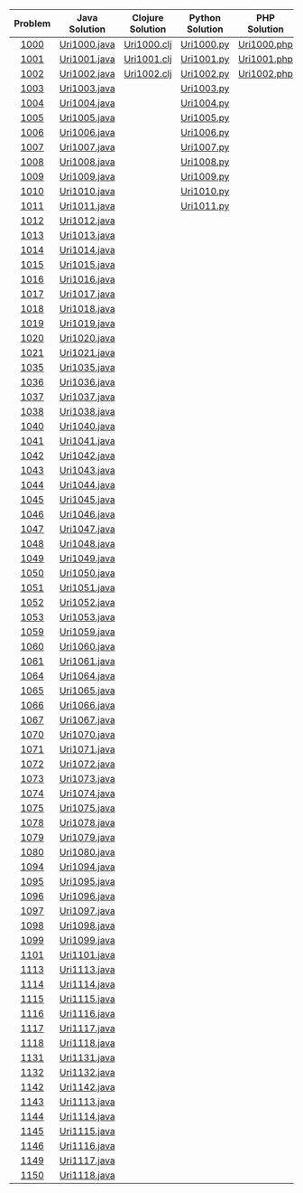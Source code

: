 |	Problem	|	Java Solution	| Clojure Solution | Python Solution | PHP Solution | Javascript Solution | Dart Solution
|:---:|:---:|:---:| :---:| :---:| :---:| :---:
|[1000](https://www.urionlinejudge.com.br/judge/en/problems/view/1000)				|[Uri1000.java](https://github.com/TAMMoura/URI-Online-Judge/blob/master/src/beginner/Uri1000.java)	| [Uri1000.clj](https://github.com/TAMMoura/URI-Online-Judge/blob/master/src/beginner/Uri1000.clj) | [Uri1000.py](https://github.com/TAMMoura/URI-Online-Judge/blob/master/src/beginner/Uri1000.py) | [Uri1000.php](https://github.com/TAMMoura/URI-Online-Judge/blob/master/src/beginner/Uri1000.php) | [Uri1000.js](https://github.com/TAMMoura/URI-Online-Judge/blob/master/src/beginner/Uri1000.js) | [Uri1000.dart](https://github.com/TAMMoura/URI-Online-Judge/blob/master/src/beginner/Uri1000.dart)
|[1001](https://www.urionlinejudge.com.br/judge/en/problems/view/1001)				|[Uri1001.java](https://github.com/TAMMoura/URI-Online-Judge/blob/master/src/beginner/Uri1001.java)	| [Uri1001.clj](https://github.com/TAMMoura/URI-Online-Judge/blob/master/src/beginner/Uri1001.clj)	|[Uri1001.py](https://github.com/TAMMoura/URI-Online-Judge/blob/master/src/beginner/Uri1001.py)	|[Uri1001.php](https://github.com/TAMMoura/URI-Online-Judge/blob/master/src/beginner/Uri1001.php)	|[Uri1001.js](https://github.com/TAMMoura/URI-Online-Judge/blob/master/src/beginner/Uri1001.js)	|[Uri1001.dart](https://github.com/TAMMoura/URI-Online-Judge/blob/master/src/beginner/Uri1001.dart)	|
|[1002](https://www.urionlinejudge.com.br/judge/en/problems/view/1002)				|[Uri1002.java](https://github.com/TAMMoura/URI-Online-Judge/blob/master/src/beginner/Uri1002.java)	| [Uri1002.clj](https://github.com/TAMMoura/URI-Online-Judge/blob/master/src/beginner/Uri1002.clj)	|[Uri1002.py](https://github.com/TAMMoura/URI-Online-Judge/blob/master/src/beginner/Uri1002.py)	|[Uri1002.php](https://github.com/TAMMoura/URI-Online-Judge/blob/master/src/beginner/Uri1002.php)	|[Uri1002.js](https://github.com/TAMMoura/URI-Online-Judge/blob/master/src/beginner/Uri1002.js)	|[Uri1002.dart](https://github.com/TAMMoura/URI-Online-Judge/blob/master/src/beginner/Uri1002.dart)	|
|[1003](https://www.urionlinejudge.com.br/judge/en/problems/view/1003)				|[Uri1003.java](https://github.com/TAMMoura/URI-Online-Judge/blob/master/src/beginner/Uri1003.java)	| |[Uri1003.py](https://github.com/TAMMoura/URI-Online-Judge/blob/master/src/beginner/Uri1003.py)	| 
|[1004](https://www.urionlinejudge.com.br/judge/en/problems/view/1004)				|[Uri1004.java](https://github.com/TAMMoura/URI-Online-Judge/blob/master/src/beginner/Uri1004.java)	| |[Uri1004.py](https://github.com/TAMMoura/URI-Online-Judge/blob/master/src/beginner/Uri1004.py)	| 
|[1005](https://www.urionlinejudge.com.br/judge/en/problems/view/1005)				|[Uri1005.java](https://github.com/TAMMoura/URI-Online-Judge/blob/master/src/beginner/Uri1005.java)	| |[Uri1005.py](https://github.com/TAMMoura/URI-Online-Judge/blob/master/src/beginner/Uri1005.py)	| 
|[1006](https://www.urionlinejudge.com.br/judge/en/problems/view/1006)				|[Uri1006.java](https://github.com/TAMMoura/URI-Online-Judge/blob/master/src/beginner/Uri1006.java)	| |[Uri1006.py](https://github.com/TAMMoura/URI-Online-Judge/blob/master/src/beginner/Uri1006.py)	|
|[1007](https://www.urionlinejudge.com.br/judge/en/problems/view/1007)				|[Uri1007.java](https://github.com/TAMMoura/URI-Online-Judge/blob/master/src/beginner/Uri1007.java)	| |[Uri1007.py](https://github.com/TAMMoura/URI-Online-Judge/blob/master/src/beginner/Uri1007.py)	|
|[1008](https://www.urionlinejudge.com.br/judge/en/problems/view/1008)				|[Uri1008.java](https://github.com/TAMMoura/URI-Online-Judge/blob/master/src/beginner/Uri1008.java)	| |[Uri1008.py](https://github.com/TAMMoura/URI-Online-Judge/blob/master/src/beginner/Uri1008.py)	|
|[1009](https://www.urionlinejudge.com.br/judge/en/problems/view/1009)				|[Uri1009.java](https://github.com/TAMMoura/URI-Online-Judge/blob/master/src/beginner/Uri1009.java)	| |[Uri1009.py](https://github.com/TAMMoura/URI-Online-Judge/blob/master/src/beginner/Uri1009.py)	|
|[1010](https://www.urionlinejudge.com.br/judge/en/problems/view/1010)				|[Uri1010.java](https://github.com/TAMMoura/URI-Online-Judge/blob/master/src/beginner/Uri1010.java)	| |[Uri1010.py](https://github.com/TAMMoura/URI-Online-Judge/blob/master/src/beginner/Uri1010.py)	|
|[1011](https://www.urionlinejudge.com.br/judge/en/problems/view/1011)				|[Uri1011.java](https://github.com/TAMMoura/URI-Online-Judge/blob/master/src/beginner/Uri1011.java)	| |[Uri1011.py](https://github.com/TAMMoura/URI-Online-Judge/blob/master/src/beginner/Uri1011.py)	|
|[1012](https://www.urionlinejudge.com.br/judge/en/problems/view/1012)				|[Uri1012.java](https://github.com/TAMMoura/URI-Online-Judge/blob/master/src/beginner/Uri1012.java)	| 
|[1013](https://www.urionlinejudge.com.br/judge/en/problems/view/1013)				|[Uri1013.java](https://github.com/TAMMoura/URI-Online-Judge/blob/master/src/beginner/Uri1013.java)	| 
|[1014](https://www.urionlinejudge.com.br/judge/en/problems/view/1014)				|[Uri1014.java](https://github.com/TAMMoura/URI-Online-Judge/blob/master/src/beginner/Uri1014.java)	| 
|[1015](https://www.urionlinejudge.com.br/judge/en/problems/view/1015)				|[Uri1015.java](https://github.com/TAMMoura/URI-Online-Judge/blob/master/src/beginner/Uri1015.java)	| 
|[1016](https://www.urionlinejudge.com.br/judge/en/problems/view/1016)				|[Uri1016.java](https://github.com/TAMMoura/URI-Online-Judge/blob/master/src/beginner/Uri1016.java)	| 
|[1017](https://www.urionlinejudge.com.br/judge/en/problems/view/1017)				|[Uri1017.java](https://github.com/TAMMoura/URI-Online-Judge/blob/master/src/beginner/Uri1017.java)	|
|[1018](https://www.urionlinejudge.com.br/judge/en/problems/view/1018)				|[Uri1018.java](https://github.com/TAMMoura/URI-Online-Judge/blob/master/src/beginner/Uri1018.java)	| 
|[1019](https://www.urionlinejudge.com.br/judge/en/problems/view/1019)				|[Uri1019.java](https://github.com/TAMMoura/URI-Online-Judge/blob/master/src/beginner/Uri1019.java)	| 
|[1020](https://www.urionlinejudge.com.br/judge/en/problems/view/1020)				|[Uri1020.java](https://github.com/TAMMoura/URI-Online-Judge/blob/master/src/beginner/Uri1020.java)	| 
|[1021](https://www.urionlinejudge.com.br/judge/en/problems/view/1021)				|[Uri1021.java](https://github.com/TAMMoura/URI-Online-Judge/blob/master/src/beginner/Uri1021.java)	| 
|[1035](https://www.urionlinejudge.com.br/judge/en/problems/view/1035)				|[Uri1035.java](https://github.com/TAMMoura/URI-Online-Judge/blob/master/src/beginner/Uri1035.java)	| 
|[1036](https://www.urionlinejudge.com.br/judge/en/problems/view/1036)				|[Uri1036.java](https://github.com/TAMMoura/URI-Online-Judge/blob/master/src/beginner/Uri1036.java)	|
|[1037](https://www.urionlinejudge.com.br/judge/en/problems/view/1037)				|[Uri1037.java](https://github.com/TAMMoura/URI-Online-Judge/blob/master/src/beginner/Uri1037.java)	| 
|[1038](https://www.urionlinejudge.com.br/judge/en/problems/view/1038)				|[Uri1038.java](https://github.com/TAMMoura/URI-Online-Judge/blob/master/src/beginner/Uri1038.java)	| 
|[1040](https://www.urionlinejudge.com.br/judge/en/problems/view/1040)				|[Uri1040.java](https://github.com/TAMMoura/URI-Online-Judge/blob/master/src/beginner/Uri1040.java)	| 
|[1041](https://www.urionlinejudge.com.br/judge/en/problems/view/1041)				|[Uri1041.java](https://github.com/TAMMoura/URI-Online-Judge/blob/master/src/beginner/Uri1041.java)	| 
|[1042](https://www.urionlinejudge.com.br/judge/en/problems/view/1042)				|[Uri1042.java](https://github.com/TAMMoura/URI-Online-Judge/blob/master/src/beginner/Uri1042.java)	| 
|[1043](https://www.urionlinejudge.com.br/judge/en/problems/view/1043)				|[Uri1043.java](https://github.com/TAMMoura/URI-Online-Judge/blob/master/src/beginner/Uri1043.java)	|  
|[1044](https://www.urionlinejudge.com.br/judge/en/problems/view/1044)				|[Uri1044.java](https://github.com/TAMMoura/URI-Online-Judge/blob/master/src/beginner/Uri1044.java)	| 
|[1045](https://www.urionlinejudge.com.br/judge/en/problems/view/1045)				|[Uri1045.java](https://github.com/TAMMoura/URI-Online-Judge/blob/master/src/beginner/Uri1045.java)	| 
|[1046](https://www.urionlinejudge.com.br/judge/en/problems/view/1046)				|[Uri1046.java](https://github.com/TAMMoura/URI-Online-Judge/blob/master/src/beginner/Uri1046.java)	| 
|[1047](https://www.urionlinejudge.com.br/judge/en/problems/view/1047)				|[Uri1047.java](https://github.com/TAMMoura/URI-Online-Judge/blob/master/src/beginner/Uri1047.java)	| 
|[1048](https://www.urionlinejudge.com.br/judge/en/problems/view/1048)				|[Uri1048.java](https://github.com/TAMMoura/URI-Online-Judge/blob/master/src/beginner/Uri1048.java)	| 
|[1049](https://www.urionlinejudge.com.br/judge/en/problems/view/1049)				|[Uri1049.java](https://github.com/TAMMoura/URI-Online-Judge/blob/master/src/beginner/Uri1049.java)	| 
|[1050](https://www.urionlinejudge.com.br/judge/en/problems/view/1050)				|[Uri1050.java](https://github.com/TAMMoura/URI-Online-Judge/blob/master/src/beginner/Uri1050.java)	| 
|[1051](https://www.urionlinejudge.com.br/judge/en/problems/view/1051)				|[Uri1051.java](https://github.com/TAMMoura/URI-Online-Judge/blob/master/src/beginner/Uri1051.java)	| 
|[1052](https://www.urionlinejudge.com.br/judge/en/problems/view/1052)				|[Uri1052.java](https://github.com/TAMMoura/URI-Online-Judge/blob/master/src/beginner/Uri1052.java)	| 
|[1053](https://www.urionlinejudge.com.br/judge/en/problems/view/1053)				|[Uri1053.java](https://github.com/TAMMoura/URI-Online-Judge/blob/master/src/beginner/Uri1053.java)	| 
|[1059](https://www.urionlinejudge.com.br/judge/en/problems/view/1059)				|[Uri1059.java](https://github.com/TAMMoura/URI-Online-Judge/blob/master/src/beginner/Uri1059.java)	| 
|[1060](https://www.urionlinejudge.com.br/judge/en/problems/view/1060)				|[Uri1060.java](https://github.com/TAMMoura/URI-Online-Judge/blob/master/src/beginner/Uri1060.java)	|
|[1061](https://www.urionlinejudge.com.br/judge/en/problems/view/1061)				|[Uri1061.java](https://github.com/TAMMoura/URI-Online-Judge/blob/master/src/beginner/Uri1061.java)	| 
|[1064](https://www.urionlinejudge.com.br/judge/en/problems/view/1064)				|[Uri1064.java](https://github.com/TAMMoura/URI-Online-Judge/blob/master/src/beginner/Uri1064.java)	| 
|[1065](https://www.urionlinejudge.com.br/judge/en/problems/view/1065)				|[Uri1065.java](https://github.com/TAMMoura/URI-Online-Judge/blob/master/src/beginner/Uri1065.java)	| 
|[1066](https://www.urionlinejudge.com.br/judge/en/problems/view/1066)				|[Uri1066.java](https://github.com/TAMMoura/URI-Online-Judge/blob/master/src/beginner/Uri1066.java)	| 
|[1067](https://www.urionlinejudge.com.br/judge/en/problems/view/1067)				|[Uri1067.java](https://github.com/TAMMoura/URI-Online-Judge/blob/master/src/beginner/Uri1067.java)	| 
|[1070](https://www.urionlinejudge.com.br/judge/en/problems/view/1070)				|[Uri1070.java](https://github.com/TAMMoura/URI-Online-Judge/blob/master/src/beginner/Uri1070.java)	|  
|[1071](https://www.urionlinejudge.com.br/judge/en/problems/view/1071)				|[Uri1071.java](https://github.com/TAMMoura/URI-Online-Judge/blob/master/src/beginner/Uri1071.java)	| 
|[1072](https://www.urionlinejudge.com.br/judge/en/problems/view/1072)				|[Uri1072.java](https://github.com/TAMMoura/URI-Online-Judge/blob/master/src/beginner/Uri1072.java)	| 
|[1073](https://www.urionlinejudge.com.br/judge/en/problems/view/1073)				|[Uri1073.java](https://github.com/TAMMoura/URI-Online-Judge/blob/master/src/beginner/Uri1073.java)	| 
|[1074](https://www.urionlinejudge.com.br/judge/en/problems/view/1074)				|[Uri1074.java](https://github.com/TAMMoura/URI-Online-Judge/blob/master/src/beginner/Uri1074.java)	| 
|[1075](https://www.urionlinejudge.com.br/judge/en/problems/view/1075)				|[Uri1075.java](https://github.com/TAMMoura/URI-Online-Judge/blob/master/src/beginner/Uri1075.java)	| 
|[1078](https://www.urionlinejudge.com.br/judge/en/problems/view/1078)				|[Uri1078.java](https://github.com/TAMMoura/URI-Online-Judge/blob/master/src/beginner/Uri1078.java)	| 
|[1079](https://www.urionlinejudge.com.br/judge/en/problems/view/1079)				|[Uri1079.java](https://github.com/TAMMoura/URI-Online-Judge/blob/master/src/beginner/Uri1079.java)	| 
|[1080](https://www.urionlinejudge.com.br/judge/en/problems/view/1080)				|[Uri1080.java](https://github.com/TAMMoura/URI-Online-Judge/blob/master/src/beginner/Uri1080.java)	| 
|[1094](https://www.urionlinejudge.com.br/judge/en/problems/view/1094)				|[Uri1094.java](https://github.com/TAMMoura/URI-Online-Judge/blob/master/src/beginner/Uri1094.java)	| 
|[1095](https://www.urionlinejudge.com.br/judge/en/problems/view/1095)				|[Uri1095.java](https://github.com/TAMMoura/URI-Online-Judge/blob/master/src/beginner/Uri1095.java)	| 
|[1096](https://www.urionlinejudge.com.br/judge/en/problems/view/1096)				|[Uri1096.java](https://github.com/TAMMoura/URI-Online-Judge/blob/master/src/beginner/Uri1096.java)	| 
|[1097](https://www.urionlinejudge.com.br/judge/en/problems/view/1097)				|[Uri1097.java](https://github.com/TAMMoura/URI-Online-Judge/blob/master/src/beginner/Uri1097.java)	|
|[1098](https://www.urionlinejudge.com.br/judge/en/problems/view/1098)				|[Uri1098.java](https://github.com/TAMMoura/URI-Online-Judge/blob/master/src/beginner/Uri1098.java)	| 
|[1099](https://www.urionlinejudge.com.br/judge/en/problems/view/1099)				|[Uri1099.java](https://github.com/TAMMoura/URI-Online-Judge/blob/master/src/beginner/Uri1099.java)	| 
|[1101](https://www.urionlinejudge.com.br/judge/en/problems/view/1101)				|[Uri1101.java](https://github.com/TAMMoura/URI-Online-Judge/blob/master/src/beginner/Uri1101.java)	| 
|[1113](https://www.urionlinejudge.com.br/judge/en/problems/view/1113)				|[Uri1113.java](https://github.com/TAMMoura/URI-Online-Judge/blob/master/src/beginner/Uri1113.java)	| 
|[1114](https://www.urionlinejudge.com.br/judge/en/problems/view/1114)				|[Uri1114.java](https://github.com/TAMMoura/URI-Online-Judge/blob/master/src/beginner/Uri1114.java)	| 
|[1115](https://www.urionlinejudge.com.br/judge/en/problems/view/1115)				|[Uri1115.java](https://github.com/TAMMoura/URI-Online-Judge/blob/master/src/beginner/Uri1115.java)	|  
|[1116](https://www.urionlinejudge.com.br/judge/en/problems/view/1116)				|[Uri1116.java](https://github.com/TAMMoura/URI-Online-Judge/blob/master/src/beginner/Uri1116.java)	| 
|[1117](https://www.urionlinejudge.com.br/judge/en/problems/view/1117)				|[Uri1117.java](https://github.com/TAMMoura/URI-Online-Judge/blob/master/src/beginner/Uri1117.java)	| 
|[1118](https://www.urionlinejudge.com.br/judge/en/problems/view/1118)				|[Uri1118.java](https://github.com/TAMMoura/URI-Online-Judge/blob/master/src/beginner/Uri1118.java)	| 
|[1131](https://www.urionlinejudge.com.br/judge/en/problems/view/1131)				|[Uri1131.java](https://github.com/TAMMoura/URI-Online-Judge/blob/master/src/beginner/Uri1131.java)	| 
|[1132](https://www.urionlinejudge.com.br/judge/en/problems/view/1132)				|[Uri1132.java](https://github.com/TAMMoura/URI-Online-Judge/blob/master/src/beginner/Uri1132.java)	| 
|[1142](https://www.urionlinejudge.com.br/judge/en/problems/view/1142)				|[Uri1142.java](https://github.com/TAMMoura/URI-Online-Judge/blob/master/src/beginner/Uri1142.java)	| 
|[1143](https://www.urionlinejudge.com.br/judge/en/problems/view/1143)				|[Uri1113.java](https://github.com/TAMMoura/URI-Online-Judge/blob/master/src/beginner/Uri1143.java)	| 
|[1144](https://www.urionlinejudge.com.br/judge/en/problems/view/1144)				|[Uri1114.java](https://github.com/TAMMoura/URI-Online-Judge/blob/master/src/beginner/Uri1144.java)	| 
|[1145](https://www.urionlinejudge.com.br/judge/en/problems/view/1145)				|[Uri1115.java](https://github.com/TAMMoura/URI-Online-Judge/blob/master/src/beginner/Uri1145.java)	|  
|[1146](https://www.urionlinejudge.com.br/judge/en/problems/view/1146)				|[Uri1116.java](https://github.com/TAMMoura/URI-Online-Judge/blob/master/src/beginner/Uri1146.java)	| 
|[1149](https://www.urionlinejudge.com.br/judge/en/problems/view/1149)				|[Uri1117.java](https://github.com/TAMMoura/URI-Online-Judge/blob/master/src/beginner/Uri1149.java)	| 
|[1150](https://www.urionlinejudge.com.br/judge/en/problems/view/1150)				|[Uri1118.java](https://github.com/TAMMoura/URI-Online-Judge/blob/master/src/beginner/Uri1150.java)	| 
